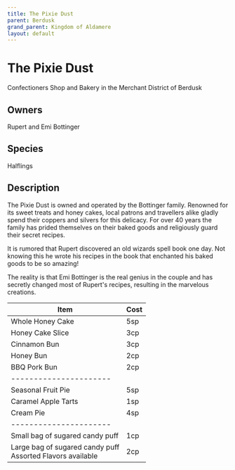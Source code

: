 ```yaml
---
title: The Pixie Dust
parent: Berdusk
grand_parent: Kingdom of Aldamere
layout: default
---
```


# The Pixie Dust
Confectioners Shop and Bakery in the Merchant District of Berdusk

## Owners
Rupert and Emi Bottinger

## Species
Halflings

## Description
The Pixie Dust is owned and operated by the Bottinger family.  Renowned for its sweet treats and honey cakes, local patrons and travellers alike gladly spend their coppers and silvers for this delicacy.  For over 40 years the family has prided themselves on their baked goods and religiously guard their secret recipes.

It is rumored that Rupert discovered an old wizards spell book one day.  Not knowing this he wrote his recipes in the book that enchanted his baked goods to be so amazing!

The reality is that Emi Bottinger is the real genius in the couple and has secretly changed most of Rupert's recipes, resulting in the marvelous creations.

| Item | Cost |
| ----------- | ----------- |
| Whole Honey Cake | 5sp |
| Honey Cake Slice | 3cp |
| Cinnamon Bun | 3cp |
| Honey Bun | 2cp |
| BBQ Pork Bun | 2cp |
| ---------------------- |
| Seasonal Fruit Pie | 5sp |
| Caramel Apple Tarts | 1sp |
| Cream Pie | 4sp |
| ---------------------- |
| Small bag of sugared candy puff | 1cp |
| Large bag of sugared candy puff<br>Assorted Flavors available | 2cp |